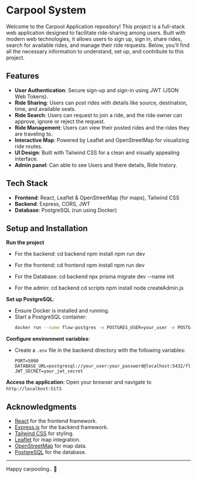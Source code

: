 # Carpool System

Welcome to the Carpool Application repository! This project is a full-stack web application designed to facilitate ride-sharing among users. Built with modern web technologies, it allows users to sign up, sign in, share rides, search for available rides, and manage their ride requests. Below, you'll find all the necessary information to understand, set up, and contribute to this project.

## Features

- **User Authentication**: Secure sign-up and sign-in using JWT (JSON Web Tokens).
- **Ride Sharing**: Users can post rides with details like source, destination, time, and available seats.
- **Ride Search**: Users can request to join a ride, and the ride owner can approve, ignore or reject the request.
- **Ride Management**: Users can view their posted rides and the rides they are traveling to.
- **Interactive Map**: Powered by Leaflet and OpenStreetMap for visualizing ride routes.
- **UI Design**: Built with Tailwind CSS for a clean and visually appealing interface.
- **Admin panel**: Can able to see Users and there details, Ride history.


## Tech Stack

- **Frontend**: React, Leaflet & OpenStreetMap (for maps), Tailwind CSS
- **Backend**: Express, CORS, JWT
- **Database**: PostgreSQL (run using Docker)

## Setup and Installation

**Run the project**
   - For the backend:
     cd backend
     npm install
     npm run dev
     
   - For the frontend:
     cd frontend
     npm install
     npm run dev

   - For the Database:
     cd backend
     npx prisma migrate dev --name init

   - For the admin:
     cd backend
     cd scripts
     npm install
     node createAdmin.js
     
  
**Set up PostgreSQL**:
   - Ensure Docker is installed and running.
   - Start a PostgreSQL container:
     ```bash
     docker run --name flow-postgres -e POSTGRES_USER=your_user -e POSTGRES_PASSWORD=your_password -e POSTGRES_DB=flow -p 5432:5432 -d postgres
     ```

**Configure environment variables**:
   - Create a `.env` file in the backend directory with the following variables:
     ```env
     PORT=5000
     DATABASE_URL=postgresql://your_user:your_password@localhost:5432/flow
     JWT_SECRET=your_jwt_secret
     ```

**Access the application**:
   Open your browser and navigate to `http://localhost:5173`.


## Acknowledgments

- [React](https://reactjs.org/) for the frontend framework.
- [Express.js](https://expressjs.com/) for the backend framework.
- [Tailwind CSS](https://tailwindcss.com/) for styling.
- [Leaflet](https://leafletjs.com/) for map integration.
- [OpenStreetMap](https://www.openstreetmap.org/) for map data. 
- [PostgreSQL](https://www.postgresql.org/) for the database.

---

Happy carpooling.. 🚀

